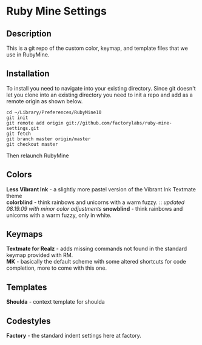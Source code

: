 Ruby Mine Settings
=================

Description
-----------
  This is a git repo of the custom color, keymap, and template files that we use in RubyMine.
  
Installation
------------
  To install you need to navigate into your existing directory. Since git doesn't let you clone into an existing directory you need to init a repo and add as a remote origin as shown below.

    cd ~/Library/Preferences/RubyMine10
    git init
    git remote add origin git://github.com/factorylabs/ruby-mine-settings.git
    git fetch
    git branch master origin/master
    git checkout master

Then relaunch RubyMine


Colors
------
  **Less Vibrant Ink** - a slightly more pastel version of the Vibrant Ink Textmate theme  
  **colorblind** - think rainbows and unicorns with a warm fuzzy. :: *updated 08.19.09 with minor color adjustments*
  **snowblind** - think rainbows and unicorns with a warm fuzzy, only in white.
  
Keymaps
-------
  **Textmate for Realz** - adds missing commands not found in the standard keymap provided with RM.  
  **MK** - basically the default scheme with some altered shortcuts for code completion, more to come with this one.
  
Templates
---------
  **Shoulda** - context template for shoulda
  
Codestyles
----------
  **Factory** - the standard indent settings here at factory.